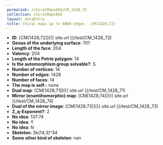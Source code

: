 ```yaml
--- 
 permalink: /chiralMaps6kE/CM_1428_72 
 collection: chiralMaps6kE
 layout: dataEntry
 title: Chiral maps up to 6000 edges - CM[1428;72]
---
```


- **ID**: [CM[1428;72]]({{ site.url }}/test/CM_1428_72)
- **Genus of the underlying surface**: 701
- **Length of the face**: 204
- **Valency**: 204
- **Length of the Petrie polygon**: 14
- **Is the automorphism group solvable?**: S
- **Number of vertices**: 14
- **Number of edges**: 1428
- **Number of faces**: 14
- **The map is self-**: none
- **Dual map**: [CM[1428;71]]({{ site.url }}/test/CM_1428_71)
- **Mirror (enantihomorphic) map**: [CM[1428;74]]({{ site.url }}/test/CM_1428_74)
- **Dual of the mirror image**: [CM[1428;73]]({{ site.url }}/test/CM_1428_73)
- **Z_q-Exponent?**: 2
- **No idea**:  137:74
- **No idea**: Y
- **No idea**: N
- **Skeleton**: Sk(14;3)^34
- **Some other kind of skeleton**: nan

